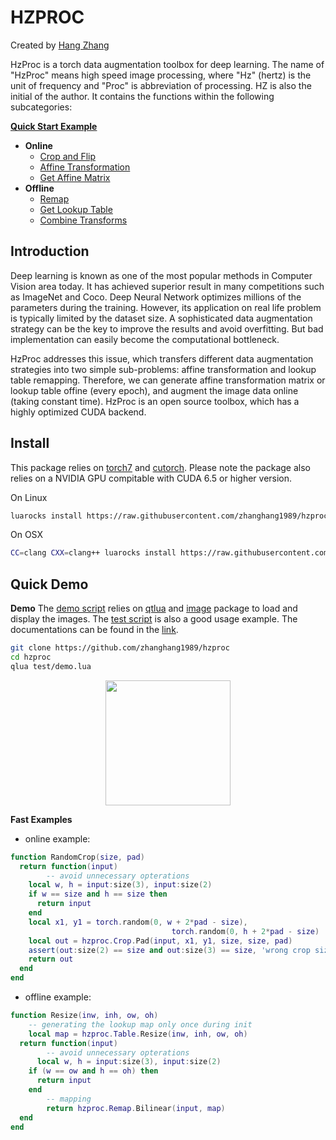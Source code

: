 #  HZPROC
Created by [Hang Zhang](http://www.hangzh.com)

HzProc is a torch data augmentation toolbox for deep learning.
The name of "HzProc" means high speed image processing, where "Hz" (hertz) 
is the unit of frequency and "Proc" is abbreviation of processing.
HZ is also the initial of the author. It contains the functions
within the following subcategories:

**[Quick Start Example](#quick-demo)**
* **Online** 
	- [Crop and Flip](./doc/index.md#crop-and-flip)
	- [Affine Transformation](./doc/index.md#affine-transformation) 
	- [Get Affine Matrix](./doc/index.md#get-affine-matrix) 
* **Offline**
	- [Remap](./doc/index.md#remap) 
	- [Get Lookup Table](./doc/index.md#get-lookup-table) 
	- [Combine Transforms](./doc/index.md#combine-transforms) 

## Introduction
Deep learning is known as one of the most popular methods in Computer 
Vision area today. 
It has achieved superior result in many competitions such as ImageNet and 
Coco. Deep Neural Network optimizes millions of the parameters during the 
training. 
However, its application on real life problem is typically limited by the 
dataset size. A sophisticated data augmentation strategy can be the 
key to improve the results and avoid overfitting. But bad 
implementation can easily become the computational bottleneck.

HzProc addresses this issue, which transfers different data 
augmentation strategies into two simple sub-problems: 
affine transformation and lookup table remapping. 
Therefore, we can generate affine transformation 
matrix or lookup table offine (every epoch), and augment the image data 
online (taking constant time). 
HzProc is an open source toolbox, which has a highly optimized CUDA 
backend. 

## Install
This package relies on [torch7](https://github.com/torch/torch7) and 
[cutorch](https://github.com/torch/cutorch). Please note the package
also relies on a NVIDIA GPU compitable with CUDA 6.5 or higher version.

On Linux
```bash
luarocks install https://raw.githubusercontent.com/zhanghang1989/hzproc/master/hzproc-scm-1.rockspec
```
On OSX
```bash
CC=clang CXX=clang++ luarocks install https://raw.githubusercontent.com/zhanghang1989/hzproc/master/hzproc-scm-1.rockspec
```

## Quick Demo
**Demo** The [demo script](./test/demo.lua) relies on [qtlua](https://github.com/torch/qtlua) and 
[image](https://github.com/torch/image) package to load and display 
the images. The [test script](./test/test.lua) is also a good usage example. 
The documentations can be found in the [link](./doc/index.md).

```bash
git clone https://github.com/zhanghang1989/hzproc
cd hzproc
qlua test/demo.lua
```
<div style="text-align:center"><img src ="./images/demo.gif" width="200" /></div>

**Fast Examples**
- online example:
```lua
function RandomCrop(size, pad)
  return function(input)
		-- avoid unnecessary opterations
    local w, h = input:size(3), input:size(2)
    if w == size and h == size then
      return input
    end
    local x1, y1 = torch.random(0, w + 2*pad - size), 
									torch.random(0, h + 2*pad - size)
    local out = hzproc.Crop.Pad(input, x1, y1, size, size, pad)
    assert(out:size(2) == size and out:size(3) == size, 'wrong crop size')
    return out
  end
end
```
- offline example:
```lua
function Resize(inw, inh, ow, oh)
	-- generating the lookup map only once during init
	local map = hzproc.Table.Resize(inw, inh, ow, oh)
  return function(input)
		-- avoid unnecessary opterations
	  local w, h = input:size(3), input:size(2)
    if (w == ow and h == oh) then
      return input
    end	
		-- mapping
		return hzproc.Remap.Bilinear(input, map)
  end
end

```


